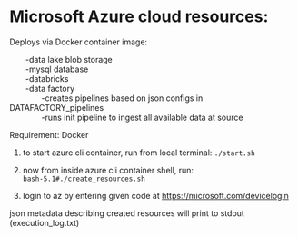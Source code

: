 # Microsoft Azure cloud resources:

Deploys via Docker container image:

&emsp;&emsp;-data lake blob storage <br>
&emsp;&emsp;-mysql database <br>
&emsp;&emsp;-databricks <br>
&emsp;&emsp;-data factory <br>
&emsp;&emsp;&emsp;&emsp;-creates pipelines based on json configs in DATAFACTORY_pipelines <br>
&emsp;&emsp;&emsp;&emsp;-runs init pipeline to ingest all available data at source <br>

Requirement: Docker

1) to start azure cli container, run from local terminal:
`./start.sh`

2) now from inside azure cli container shell, run: <br>
`bash-5.1#./create_resources.sh`

3) login to az by entering given code at https://microsoft.com/devicelogin <br>

json metadata describing created resources will print to stdout (execution_log.txt)
